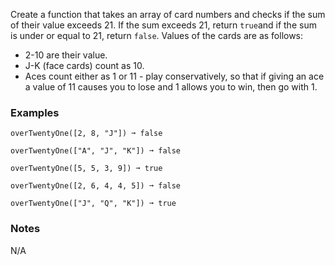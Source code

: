 Create a function that takes an array of card numbers and checks if the sum of their value exceeds 21. If the sum exceeds 21, return `true`and if the sum is under or equal to 21, return `false`. Values of the cards are as follows:

*   2-10 are their value.
*   J-K (face cards) count as 10.
*   Aces count either as 1 or 11 - play conservatively, so that if giving an ace a value of 11 causes you to lose and 1 allows you to win, then go with 1.


### Examples ###
    overTwentyOne([2, 8, "J"]) ➞ false

    overTwentyOne(["A", "J", "K"]) ➞ false

    overTwentyOne([5, 5, 3, 9]) ➞ true

    overTwentyOne([2, 6, 4, 4, 5]) ➞ false

    overTwentyOne(["J", "Q", "K"]) ➞ true


### Notes ###
N/A